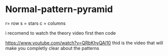 # Normal-pattern-pyramid
r= row 
s = stars
c = columns

i recomend to watch the theory video first then code 

https://www.youtube.com/watch?v=QRbKhyQAl10
thid is the video that will make you completly clear about the patterns 
